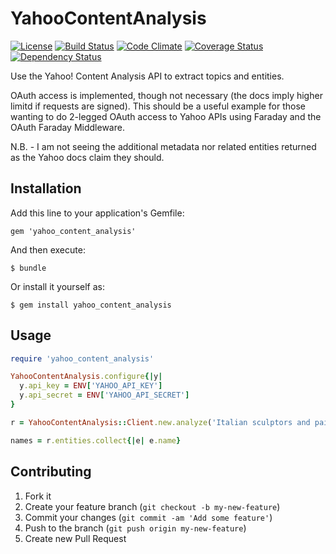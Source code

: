 # YahooContentAnalysis

[![License](https://img.shields.io/badge/license-MIT-blue.svg)](http://opensource.org/licenses/MIT)
[![Build Status](https://travis-ci.org/PRX/yahoo_content_analysis.svg?branch=master)](https://travis-ci.org/PRX/yahoo_content_analysis)
[![Code Climate](https://codeclimate.com/github/PRX/yahoo_content_analysis/badges/gpa.svg)](https://codeclimate.com/github/PRX/yahoo_content_analysis)
[![Coverage Status](https://coveralls.io/repos/PRX/yahoo_content_analysis/badge.svg?branch=master)](https://coveralls.io/r/PRX/yahoo_content_analysis?branch=master)
[![Dependency Status](https://gemnasium.com/PRX/yahoo_content_analysis.svg)](https://gemnasium.com/PRX/yahoo_content_analysis)


Use the Yahoo! Content Analysis API to extract topics and entities.

OAuth access is implemented, though not necessary (the docs imply higher limitd if requests are signed).  This should be a useful example for those wanting to do 2-legged OAuth access to Yahoo APIs using Faraday and the OAuth Faraday Middleware.

N.B. - I am not seeing the additional metadata nor related entities returned as the Yahoo docs claim they should.

## Installation

Add this line to your application's Gemfile:

    gem 'yahoo_content_analysis'

And then execute:

    $ bundle

Or install it yourself as:

    $ gem install yahoo_content_analysis

## Usage
```ruby
require 'yahoo_content_analysis'

YahooContentAnalysis.configure{|y|
  y.api_key = ENV['YAHOO_API_KEY']
  y.api_secret = ENV['YAHOO_API_SECRET']
}

r = YahooContentAnalysis::Client.new.analyze('Italian sculptors and painters of the renaissance favored the Virgin Mary for inspiration.')

names = r.entities.collect{|e| e.name}
```
## Contributing

1. Fork it
2. Create your feature branch (`git checkout -b my-new-feature`)
3. Commit your changes (`git commit -am 'Add some feature'`)
4. Push to the branch (`git push origin my-new-feature`)
5. Create new Pull Request
